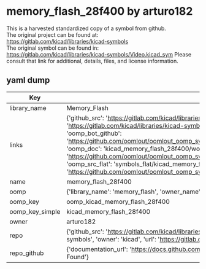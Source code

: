 # memory_flash_28f400 by arturo182  
This is a harvested standardized copy of a symbol from github.  
The original project can be found at:  
https://gitlab.com/kicad/libraries/kicad-symbols  
The original symbol can be found in:
https://gitlab.com/kicad/libraries/kicad-symbols/Video.kicad_sym
Please consult that link for additional, details, files, and license information.  
## yaml dump  
| Key | Value |  
| --- | --- |  
| library_name | Memory_Flash |  
| links | {'github_src': 'https://gitlab.com/kicad/libraries/kicad-symbols/Video.kicad_sym', 'github_src_repo': 'https://gitlab.com/kicad/libraries/kicad-symbols', 'oomp_bot': 'kicad_memory_flash_28f400/working', 'oomp_bot_github': 'https://github.com/oomlout/oomlout_oomp_symbol_bot/tree/main/kicad_memory_flash_28f400/working', 'oomp_doc': 'kicad_memory_flash_28f400/working', 'oomp_doc_github': 'https://github.com/oomlout/oomlout_oomp_symbol_doc/tree/main/kicad_memory_flash_28f400/working', 'oomp_src_flat': 'symbols_flat/kicad_memory_flash_28f400/working', 'oomp_src_flat_github': 'https://github.com/oomlout/oomlout_oomp_symbol_src/tree/main/kicad_memory_flash_28f400/working'} |  
| name | memory_flash_28f400 |  
| oomp | {'library_name': 'memory_flash', 'owner_name': 'kicad', 'symbol_name': 'memory_flash_28f400'} |  
| oomp_key | oomp_kicad_memory_flash_28f400 |  
| oomp_key_simple | kicad_memory_flash_28f400 |  
| owner | arturo182 |  
| repo | {'github_src': 'https://gitlab.com/kicad/libraries/kicad-symbols/Video.kicad_sym', 'name': 'libraries/kicad-symbols', 'owner': 'kicad', 'url': 'https://gitlab.com/kicad/libraries/kicad-symbols'} |  
| repo_github | {'documentation_url': 'https://docs.github.com/rest/repos/repos#get-a-repository', 'message': 'Not Found'} |  


